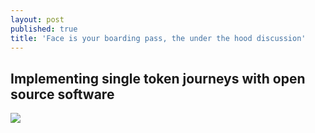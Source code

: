 ```yaml
---
layout: post
published: true
title: 'Face is your boarding pass, the under the hood discussion'
---
```

## Implementing single token journeys with open source software

![]({{site.baseurl}}/https://chinachannel.co/wp-content/uploads/2017/10/WeChat-Face-Recognition-1.gif)
